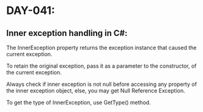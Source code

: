# DAY-041:

## Inner exception handling in C#:

The InnerException property returns the exception instance that caused the current exception.

To retain the original exception, pass it as a parameter to the constructor, of the current exception.

Always check if inner exception is not null before accessing any property of the inner exception object, else, you may get Null Reference Exception.

To get the type of InnerException, use GetType() method.